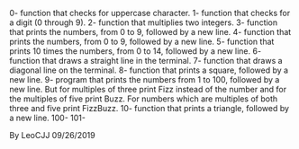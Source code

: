 0- function that checks for uppercase character.
1- function that checks for a digit (0 through 9).
2- function that multiplies two integers.
3- function that prints the numbers, from 0 to 9, followed by a new line.
4- function that prints the numbers, from 0 to 9, followed by a new line.
5- function that prints 10 times the numbers, from 0 to 14, followed by a new line.
6- function that draws a straight line in the terminal.
7- function that draws a diagonal line on the terminal.
8- function that prints a square, followed by a new line.
9- program that prints the numbers from 1 to 100, followed by a new line. But for multiples of three print Fizz instead of the number and for the multiples of five print Buzz. For numbers which are multiples of both three and five print FizzBuzz.
10- function that prints a triangle, followed by a new line.
100-
101-

By LeoCJJ
09/26/2019